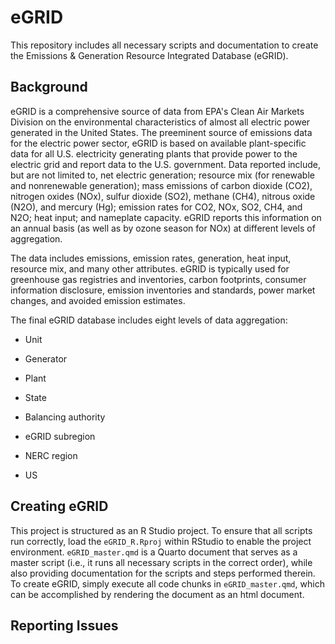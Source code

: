 # eGRID
This repository includes all necessary scripts and documentation to create the Emissions & Generation Resource Integrated Database (eGRID). 

## Background

eGRID is a comprehensive source of data from EPA's Clean Air Markets Division on the environmental characteristics of almost all electric power generated in the United States. The preeminent source of emissions data for the electric power sector, eGRID is based on available plant-specific data for all U.S. electricity generating plants that provide power to the electric grid and report data to the U.S. government. Data reported include, but are not limited to, net electric generation; resource mix (for renewable and nonrenewable generation); mass emissions of carbon dioxide (CO2), nitrogen oxides (NOx), sulfur dioxide (SO2), methane (CH4), nitrous oxide (N2O), and mercury (Hg); emission rates for CO2, NOx, SO2, CH4, and N2O; heat input; and nameplate capacity. eGRID reports this information on an annual basis (as well as by ozone season for NOx) at different levels of aggregation.

The data includes emissions, emission rates, generation, heat input, resource mix, and many other attributes. eGRID is typically used for greenhouse gas registries and inventories, carbon footprints, consumer information disclosure, emission inventories and standards, power market changes, and avoided emission estimates.

The final eGRID database includes eight levels of data aggregation:

-   Unit

-   Generator

-   Plant

-   State

-   Balancing authority

-   eGRID subregion

-   NERC region

-   US

## Creating eGRID

This project is structured as an R Studio project. To ensure that all scripts run correctly, load the `eGRID_R.Rproj` within RStudio to enable the project environment. `eGRID_master.qmd` is a Quarto document that serves as a master script (i.e., it runs all necessary scripts in the correct order), while also providing documentation for the scripts and steps performed therein. To create eGRID, simply execute all code chunks in `eGRID_master.qmd`, which can be accomplished by rendering the document as an html document.

## Reporting Issues 


